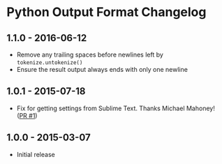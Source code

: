 # Python Output Format Changelog

## 1.1.0 - 2016-06-12
* Remove any trailing spaces before newlines left by `tokenize.untokenize()`
* Ensure the result output always ends with only one newline

## 1.0.1 - 2015-07-18
* Fix for getting settings from Sublime Text. Thanks Michael Mahoney! ([PR #1](https://github.com/Tenzer/PythonOutputFormat/pull/1))

## 1.0.0 - 2015-03-07
* Initial release
